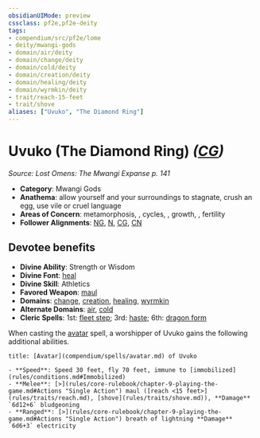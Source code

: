 ```yaml
---
obsidianUIMode: preview
cssclass: pf2e,pf2e-deity
tags:
- compendium/src/pf2e/lome
- deity/mwangi-gods
- domain/air/deity
- domain/change/deity
- domain/cold/deity
- domain/creation/deity
- domain/healing/deity
- domain/wyrmkin/deity
- trait/reach-15-feet
- trait/shove
aliases: ["Uvuko", "The Diamond Ring"]
---
```

# Uvuko (The Diamond Ring) *([CG](rules/traits/chaotic-good-b1.md))*  
*Source: Lost Omens: The Mwangi Expanse p. 141*  

- **Category**: Mwangi Gods
- **Anathema**: allow yourself and your surroundings to stagnate, crush an egg, use vile or cruel language
- **Areas of Concern**: metamorphosis, , cycles, , growth, , fertility
- **Follower Alignments**: [NG](rules/traits/neutral-good-b1.md), [N](rules/traits/neutral-b1.md), [CG](rules/traits/chaotic-good-b1.md), [CN](rules/traits/chaotic-neutral-b1.md)

## Devotee benefits

- **Divine Ability**: Strength or Wisdom
- **Divine Font**: [heal](compendium/spells/heal.md)
- **Divine Skill**: Athletics
- **Favored Weapon**: [maul](compendium/equipment/items/maul.md)
- **Domains**: [change](compendium/setting/domains.md#Change), [creation](compendium/setting/domains.md#Creation), [healing](compendium/setting/domains.md#Healing), [wyrmkin](compendium/setting/domains.md#Wyrmkin)
- **Alternate Domains**: [air](compendium/setting/domains.md#Air), [cold](compendium/setting/domains.md#Cold)
- **Cleric Spells**: 1st: [fleet step](compendium/spells/fleet-step.md); 3rd: [haste](compendium/spells/haste.md); 6th: [dragon form](compendium/spells/dragon-form.md)

When casting the [avatar](compendium/spells/avatar.md) spell, a worshipper of Uvuko gains the following additional abilities.

```ad-embed-avatar
title: [Avatar](compendium/spells/avatar.md) of Uvuko

- **Speed**: Speed 30 feet, fly 70 feet, immune to [immobilized](rules/conditions.md#Immobilized)
- **Melee**: [>](rules/core-rulebook/chapter-9-playing-the-game.md#Actions "Single Action") maul ([reach <15 feet>](rules/traits/reach.md), [shove](rules/traits/shove.md)), **Damage** `6d12+6` bludgeoning
- **Ranged**: [>](rules/core-rulebook/chapter-9-playing-the-game.md#Actions "Single Action") breath of lightning **Damage** `6d6+3` electricity
```
